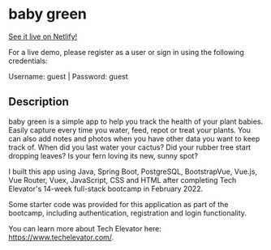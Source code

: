 # baby green

[See it live on Netlify!](https://babygreen.netlify.app/)

For a live demo, please register as a user or sign in using the following credentials:

Username: guest | Password: guest

## Description

baby green is a simple app to help you track the health of your plant babies. Easily capture every time you water, feed, repot or treat your plants. You can also add notes and photos when you have other data you want to keep track of. When did you last water your cactus? Did your rubber tree start dropping leaves? Is your fern loving its new, sunny spot? 

I built this app using Java, Spring Boot, PostgreSQL, BootstrapVue, Vue.js, Vue Router, Vuex, JavaScript, CSS and HTML after completing Tech Elevator's 14-week full-stack bootcamp in February 2022. 

Some starter code was provided for this application as part of the bootcamp, including authentication, registration and login functionality.

You can learn more about Tech Elevator here: https://www.techelevator.com/.

<!-- This directory contains all of the starter projects for the final capstone. The Vue starter project works with both the Java and .NET backend projects with a single configuration update that you can read about in the README.

Each project contains instructions that provides information about the starting code and explains how to get started with the final capstone project. -->

